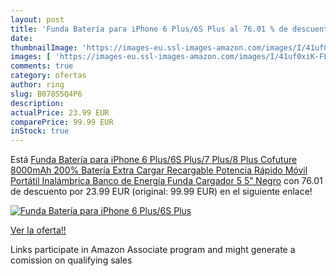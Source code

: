 ```yaml
---
layout: post
title: 'Funda Batería para iPhone 6 Plus/6S Plus al 76.01 % de descuento'
date: 
thumbnailImage: 'https://images-eu.ssl-images-amazon.com/images/I/41uf0xiK-FL._SL200_.jpg'
images: [ 'https://images-eu.ssl-images-amazon.com/images/I/41uf0xiK-FL._SL200_.jpg' ]
comments: true
category: ofertas
author: ring
slug: B078S5Q4P6
description:
actualPrice: 23.99 EUR
comparePrice: 99.99 EUR
inStock: true
---
```


Está [Funda Batería para iPhone 6 Plus/6S Plus/7 Plus/8 Plus  Cofuture 8000mAh 200% Batería Extra Cargar Recargable Potencia Rápido Móvil Portátil Inalámbrica Banco de Energía Funda Cargador  5 5”  Negro](https://www.amazon.es/dp/B078S5Q4P6/?tag=tolees-21) con 76.01 de descuento por 23.99 EUR (original: 99.99 EUR) en el siguiente enlace!

[![Funda Batería para iPhone 6 Plus/6S Plus](https://images-eu.ssl-images-amazon.com/images/I/41uf0xiK-FL._SL200_.jpg)](https://www.amazon.es/dp/B078S5Q4P6/?tag=tolees-21)

[Ver la oferta!!](https://www.amazon.es/dp/B078S5Q4P6/?tag=tolees-21)

Links participate in Amazon Associate program and might generate a comission on qualifying sales


